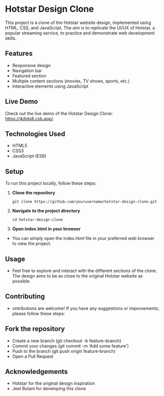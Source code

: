 # Hotstar Design Clone

This project is a clone of the Hotstar website design, implemented using HTML, CSS, and JavaScript. The aim is to replicate the UI/UX of Hotstar, a popular streaming service, to practice and demonstrate web development skills.

## Features

- Responsive design
- Navigation bar
- Featured section
- Multiple content sections (movies, TV shows, sports, etc.)
- Interactive elements using JavaScript

## Live Demo

Check out the live demo of the Hotstar Design Clone: https://4didq8.csb.app/.

## Technologies Used

- HTML5
- CSS3
- JavaScript (ES6)

## Setup

To run this project locally, follow these steps:

1. **Clone the repository**

   ```markup
   git clone https://github.com/yourusername/hotstar-design-clone.git
   ```
2. **Navigate to the project directory**

   ```markup
   cd hotstar-design-clone
   ```
3. **Open index.html in your browser**
   
  - You can simply open the index.html file in your preferred web browser to view the project.

## Usage
- Feel free to explore and interact with the different sections of the clone. The design aims to be as close to the original Hotstar website as possible.

## Contributing
- ontributions are welcome! If you have any suggestions or improvements, please follow these steps:

## Fork the repository

- Create a new branch (git checkout -b feature-branch)
- Commit your changes (git commit -m 'Add some feature')
- Push to the branch (git push origin feature-branch)
- Open a Pull Request

## Acknowledgements

- Hotstar for the original design inspiration
- Jeel Butani for developing this clone
